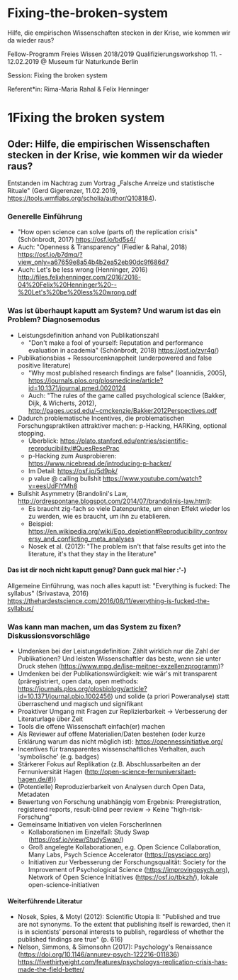 # Fixing-the-broken-system
Hilfe, die empirischen Wissenschaften stecken in der Krise, wie kommen wir da wieder raus? 


Fellow-Programm Freies Wissen 2018/2019
Qualifizierungsworkshop 11. - 12.02.2019 @ Museum für Naturkunde Berlin

Session: Fixing the broken system

Referent\*in: Rima-Maria Rahal & Felix Henninger

# 1Fixing the broken system
## Oder: Hilfe, die empirischen Wissenschaften stecken in der Krise, wie kommen wir da wieder raus?

Entstanden im Nachtrag zum Vortrag „Falsche Anreize und statistische Rituale" (Gerd Gigerenzer, 11.02.2019, https://tools.wmflabs.org/scholia/author/Q108184).

### Generelle Einführung
* "How open science can solve (parts of) the replication crisis" (Schönbrodt, 2017) https://osf.io/bd5s4/
* Auch: "Openness & Transparency" (Fiedler & Rahal, 2018) https://osf.io/b7dmq/?view_only=a67659e8a54b4b2ea52eb90dc9f686d7 
* Auch: Let's be less wrong (Henninger, 2016) http://files.felixhenninger.com/2016/2016-04%20Felix%20Henninger%20--%20Let's%20be%20less%20wrong.pdf

### Was ist überhaupt kaputt am System? Und warum ist das ein Problem? Diagnosemodus

* Leistungsdefinition anhand von Publikationszahl
  * "Don't make a fool of yourself: Reputation and performance evaluation in academia" (Schönbrodt, 2018)  https://osf.io/zyr4g/)
* Publikationsbias + Ressourcenknappheit (underpowered and false positive literature)
  * "Why most published research findings are false" (Ioannidis, 2005), https://journals.plos.org/plosmedicine/article?id=10.1371/journal.pmed.0020124 
  * Auch: "The rules of the game called psychological science (Bakker, Dijk, & Wicherts, 2012), http://pages.ucsd.edu/~cmckenzie/Bakker2012Perspectives.pdf
* Dadurch problematische Incentives, die problematischen Forschungspraktiken attraktiver machen: p-Hacking, HARKing, optional stopping. 
  * Überblick: https://plato.stanford.edu/entries/scientific-reproducibility/#QuesResePrac 
  * p-Hacking zum Ausprobieren: https://www.nicebread.de/introducing-p-hacker/
  * Im Detail: https://osf.io/5d9pk/
  * p value @ calling bullshit https://www.youtube.com/watch?v=eesUdFlYMh8 
* Bullshit Asymmetry (Brandolini's Law, http://ordrespontane.blogspot.com/2014/07/brandolinis-law.html):  
  * Es braucht zig-fach so viele Datenpunkte, um einen Effekt wieder los zu werden, wie es braucht, um ihn zu etablieren.
  * Beispiel: https://en.wikipedia.org/wiki/Ego_depletion#Reproducibility_controversy_and_conflicting_meta_analyses
  * Nosek et al. (2012): "The problem isn't that false results get into the literature, it's that they stay in the literature"

#### Das ist dir noch nicht kaputt genug? Dann guck mal hier :'-)

Allgemeine Einführung, was noch alles kaputt ist: "Everything is fucked: The syllabus" (Srivastava, 2016)
https://thehardestscience.com/2016/08/11/everything-is-fucked-the-syllabus/

### Was kann man machen, um das System zu fixen? Diskussionsvorschläge

* Umdenken bei der Leistungsdefinition: Zählt wirklich nur die Zahl der Publikationen? Und leisten Wissenschaftler das beste, wenn sie unter Druck stehen (https://www.mpg.de/lise-meitner-exzellenzprogramm)?
* Umdenken bei der Publikationswürdigkeit: wie wär's mit transparent (präregistriert, open data, open methods: https://journals.plos.org/plosbiology/article?id=10.1371/journal.pbio.1002456) und solide (a priori Poweranalyse) statt überraschend und magisch und signifikant 
* Proaktiver Umgang mit Fragen zur Replizierbarkeit -> Verbesserung der Literaturlage über Zeit
* Tools die offene Wissenschaft einfach(er) machen
* Als Reviewer auf offene Materialien/Daten bestehen (oder kurze Erklärung warum das nicht möglich ist): https://opennessinitiative.org/
* Incentives für transparentes wissenschaftliches Verhalten, auch 'symbolische' (e.g. badges)
* Stärkerer Fokus auf Replikation (z.B. Abschlussarbeiten an der Fernuniversität Hagen (http://open-science-fernuniversitaet-hagen.de/#))
* (Potentielle) Reproduzierbarkeit von Analysen durch Open Data, Metadaten
* Bewertung von Forschung unabhängig vom Ergebnis: Preregistration, registered reports, result-blind peer review -> Keine "high-risk-Forschung"
* Gemeinsame Initiativen von vielen ForscherInnen 
  * Kollaborationen im Einzelfall: Study Swap (https://osf.io/view/StudySwap/)
  * Groß angelegte Kollaborationen, e.g. Open Science Collaboration, Many Labs, Psych Science Accelerator (https://psysciacc.org)
  * Initiativen zur Verbesserung der Forschungsqualität: Society for the Improvement of Psychological Science (https://improvingpsych.org), Network of Open Science Initiatives (https://osf.io/tbkzh/), lokale open-science-initiativen

#### Weiterführende Literatur
* Nosek, Spies, & Motyl (2012): Scientific Utopia II: "Published and true are not synonyms. To the extent that publishing itself is rewarded, then it is in scientists’ personal interests to publish, regardless of whether the published findings are true" (p. 616)
* Nelson, Simmons, & Simonsohn (2017): Psychology's Renaissance (https://doi.org/10.1146/annurev-psych-122216-011836)
https://fivethirtyeight.com/features/psychologys-replication-crisis-has-made-the-field-better/

